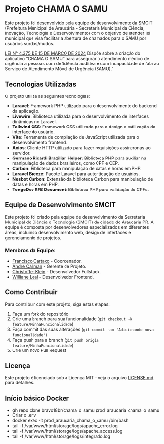 # Projeto CHAMA O SAMU

Este projeto foi desenvolvido pela equipe de desenvolvimento da SMCIT (Prefeitura Municipal de Araucária - Secretaria Municipal da Ciência, Inovação,
                Tecnologia e Desenvolvimento) com o objetivo de atender lei municipal que visa facilitar a abertura de chamados para o SAMU por usuários surdos/mudos.

[LEI N° 4.375 DE 15 DE MARÇO DE 2024](https://sapl.araucaria.pr.leg.br/norma/1833)
Dispõe sobre a criação do aplicativo “CHAMA O SAMU” para assegurar o atendimento médico de urgência a pessoas com deficiência auditiva e com incapacidade de fala ao Serviço de Atendimento Móvel de Urgência (SAMU)."

## Tecnologias Utilizadas

O projeto utiliza as seguintes tecnologias:

- **Laravel**: Framework PHP utilizado para o desenvolvimento do backend da aplicação.
- **Livewire**: Biblioteca utilizada para o desenvolvimento de interfaces dinâmicas no Laravel.
- **Tailwind CSS**: Framework CSS utilizado para o design e estilização da interface do usuário.
- **Vite**: Ferramenta de compilação de JavaScript utilizada para o desenvolvimento frontend.
- **Axios**: Cliente HTTP utilizado para fazer requisições assíncronas ao servidor.
- **Germano Ricardi Brazilian Helper**: Biblioteca PHP para auxiliar na manipulação de dados brasileiros, como CPF e CEP.
- **Carbon**: Biblioteca para manipulação de datas e horas em PHP.
- **Laravel Breeze**: Pacote Laravel para autenticação de usuários.
- **Nesbot Carbon**: Extensão da biblioteca Carbon para manipulação de datas e horas em PHP.
- **TongeDev RFB Document**: Biblioteca PHP para validação de CPFs.

## Equipe de Desenvolvimento SMCIT

Este projeto foi criado pela equipe de desenvolvimento da Secretaria Municipal de Ciência e Tecnologia (SMCIT) da cidade de Araucária PR. A equipe é composta por desenvolvedores especializados em diferentes áreas, incluindo desenvolvimento web, design de interfaces e gerenciamento de projetos.

### Membros da Equipe:

- [Francisco Cartaxo](https://github.com/chicocartaxo) - Coordenador.
- [Andre Callman](https://github.com/andrecallman) - Gerente de Projeto.
- [Christoffer Klein](https://github.com/bravo18br) - Desenvolvedor Fullstack.
- [Williane Leal](https://github.com/willianeleal) - Desenvolvedor Frontend.

## Como Contribuir

Para contribuir com este projeto, siga estas etapas:

1. Faça um fork do repositório
2. Crie uma branch para sua funcionalidade (`git checkout -b feature/MinhaFuncionalidade`)
3. Faça commit das suas alterações (`git commit -am 'Adicionando nova funcionalidade'`)
4. Faça push para a branch (`git push origin feature/MinhaFuncionalidade`)
5. Crie um novo Pull Request

## Licença

Este projeto é licenciado sob a Licença MIT - veja o arquivo [LICENSE.md](LICENSE.md) para detalhes.

## Início básico Docker
- gh repo clone bravo18br/chama_o_samu prod_araucaria_chama_o_samu
- Criar o .env
- docker exec -it prod_araucaria_chama_o_samu /bin/bash
- tail -f /var/www/html/storage/logs/apache_error.log
- tail -f /var/www/html/storage/logs/apache_access.log
- tail -f /var/www/html/storage/logs/integrado.log